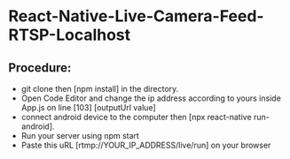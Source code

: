 # React-Native-Live-Camera-Feed-RTSP-Localhost

## Procedure:

- git clone then [npm install] in the directory.
- Open Code Editor and change the ip address according to yours inside App.js on line [103] [outputUrl value]
- connect android device to the computer then [npx react-native run-android].
- Run your server using npm start
- Paste this uRL [rtmp://YOUR_IP_ADDRESS/live/run] on your browser

